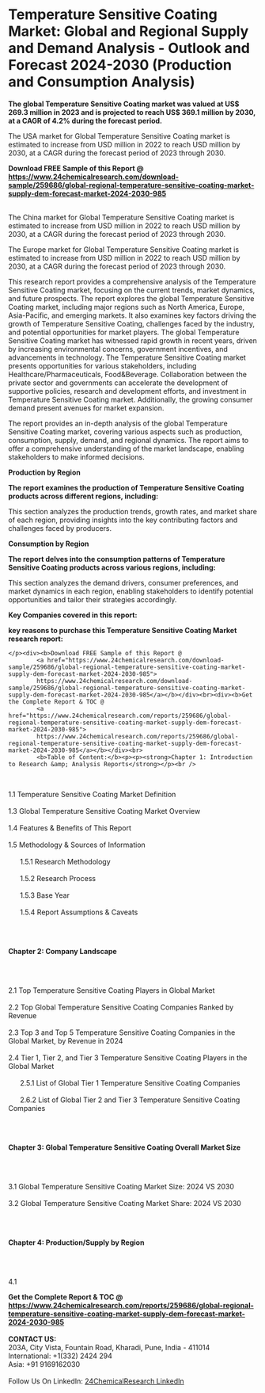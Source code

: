 <h1>Temperature Sensitive Coating Market: Global and Regional Supply and Demand Analysis - Outlook and Forecast 2024-2030 (Production and Consumption Analysis)</h1><p><strong>The global Temperature Sensitive Coating market was valued at US$ 269.3 million in 2023 and is projected to reach US$ 369.1 million by 2030, at a CAGR of 4.2% during the forecast period.</strong></p><p>
</p><p>The USA market for Global Temperature Sensitive Coating market is estimated to increase from USD million in 2022 to reach USD million by 2030, at a CAGR during the forecast period of 2023 through 2030.</p><div><b>Download FREE Sample of this Report @ 
            <a href="https://www.24chemicalresearch.com/download-sample/259686/global-regional-temperature-sensitive-coating-market-supply-dem-forecast-market-2024-2030-985">
            https://www.24chemicalresearch.com/download-sample/259686/global-regional-temperature-sensitive-coating-market-supply-dem-forecast-market-2024-2030-985</a></b></div><br><p>
</p><p>The China market for Global Temperature Sensitive Coating market is estimated to increase from USD million in 2022 to reach USD million by 2030, at a CAGR during the forecast period of 2023 through 2030.</p><p>
</p><p>The Europe market for Global Temperature Sensitive Coating market is estimated to increase from USD million in 2022 to reach USD million by 2030, at a CAGR during the forecast period of 2023 through 2030.</p><p>
</p><p>This research report provides a comprehensive analysis of the Temperature Sensitive Coating market, focusing on the current trends, market dynamics, and future prospects. The report explores the global Temperature Sensitive Coating market, including major regions such as North America, Europe, Asia-Pacific, and emerging markets. It also examines key factors driving the growth of Temperature Sensitive Coating, challenges faced by the industry, and potential opportunities for market players. The global Temperature Sensitive Coating market has witnessed rapid growth in recent years, driven by increasing environmental concerns, government incentives, and advancements in technology. The Temperature Sensitive Coating market presents opportunities for various stakeholders, including Healthcare/Pharmaceuticals, Food&amp;Beverage. Collaboration between the private sector and governments can accelerate the development of supportive policies, research and development efforts, and investment in Temperature Sensitive Coating market. Additionally, the growing consumer demand present avenues for market expansion. </p><p>
</p><p>The report provides an in-depth analysis of the global Temperature Sensitive Coating market, covering various aspects such as production, consumption, supply, demand, and regional dynamics. The report aims to offer a comprehensive understanding of the market landscape, enabling stakeholders to make informed decisions.</p><p>
</p><p><strong>Production by Region</strong></p><p>
</p><p><strong>The report examines the production of Temperature Sensitive Coating products across different regions, including:</strong></p><p>
</p><p>
</p><p>This section analyzes the production trends, growth rates, and market share of each region, providing insights into the key contributing factors and challenges faced by producers.</p><p>
</p><p><strong>Consumption by Region</strong></p><p>
</p><p><strong>The report delves into the consumption patterns of Temperature Sensitive Coating products across various regions, including:</strong></p><p>
</p><p>
</p><p>This section analyzes the demand drivers, consumer preferences, and market dynamics in each region, enabling stakeholders to identify potential opportunities and tailor their strategies accordingly.</p><p>
<strong>Key Companies covered in this report:</strong></p><p>
</p><p>
</p><p><strong>key reasons to purchase this Temperature Sensitive Coating Market research report:</strong></p><p>

	</p><div><b>Download FREE Sample of this Report @ 
            <a href="https://www.24chemicalresearch.com/download-sample/259686/global-regional-temperature-sensitive-coating-market-supply-dem-forecast-market-2024-2030-985">
            https://www.24chemicalresearch.com/download-sample/259686/global-regional-temperature-sensitive-coating-market-supply-dem-forecast-market-2024-2030-985</a></b></div><br><div><b>Get the Complete Report & TOC @ 
            <a href="https://www.24chemicalresearch.com/reports/259686/global-regional-temperature-sensitive-coating-market-supply-dem-forecast-market-2024-2030-985">
            https://www.24chemicalresearch.com/reports/259686/global-regional-temperature-sensitive-coating-market-supply-dem-forecast-market-2024-2030-985</a></b></div><br>
            <b>Table of Content:</b><p><p><strong>Chapter 1: Introduction to Research &amp; Analysis Reports</strong></p><br />
<br />
<p>1.1 Temperature Sensitive Coating Market Definition<br /><br />
1.3 Global Temperature Sensitive Coating Market Overview<br /><br />
1.4 Features &amp; Benefits of This Report<br /><br />
1.5 Methodology &amp; Sources of Information<br /><br />
&nbsp;&nbsp;&nbsp;&nbsp;&nbsp; 1.5.1 Research Methodology<br /><br />
&nbsp;&nbsp;&nbsp;&nbsp;&nbsp; 1.5.2 Research Process<br /><br />
&nbsp;&nbsp;&nbsp;&nbsp;&nbsp; 1.5.3 Base Year<br /><br />
&nbsp;&nbsp;&nbsp;&nbsp;&nbsp; 1.5.4 Report Assumptions &amp; Caveats</p><br />
<br />
<p><strong>Chapter 2: Company Landscape</strong></p><br />
<br />
<p>2.1 Top Temperature Sensitive Coating Players in Global Market<br /><br />
2.2 Top Global Temperature Sensitive Coating Companies Ranked by Revenue<br /><br />
2.3 Top 3 and Top 5 Temperature Sensitive Coating Companies in the Global Market, by Revenue in 2024<br /><br />
2.4 Tier 1, Tier 2, and Tier 3 Temperature Sensitive Coating Players in the Global Market<br /><br />
&nbsp;&nbsp;&nbsp;&nbsp;&nbsp; 2.5.1 List of Global Tier 1 Temperature Sensitive Coating Companies<br /><br />
&nbsp;&nbsp;&nbsp;&nbsp;&nbsp; 2.6.2 List of Global Tier 2 and Tier 3 Temperature Sensitive Coating Companies</p><br />
<br />
<p><strong>Chapter 3: Global Temperature Sensitive Coating Overall Market Size</strong></p><br />
<br />
<p>3.1 Global Temperature Sensitive Coating Market Size: 2024 VS 2030<br /><br />
3.2 Global Temperature Sensitive Coating Market Share: 2024 VS 2030</p><br />
<br />
<p><strong>Chapter 4: Production/Supply by Region</strong></p><br />
<br />
<p>4.1</p><div><b>Get the Complete Report & TOC @ 
            <a href="https://www.24chemicalresearch.com/reports/259686/global-regional-temperature-sensitive-coating-market-supply-dem-forecast-market-2024-2030-985">
            https://www.24chemicalresearch.com/reports/259686/global-regional-temperature-sensitive-coating-market-supply-dem-forecast-market-2024-2030-985</a></b></div><br><b>CONTACT US:</b><br>
            203A, City Vista, Fountain Road, Kharadi, Pune, India - 411014<br>
            International: +1(332) 2424 294<br>
            Asia: +91 9169162030 <br><br>
            Follow Us On LinkedIn: <a href="https://www.linkedin.com/company/24chemicalresearch/">24ChemicalResearch LinkedIn</a>